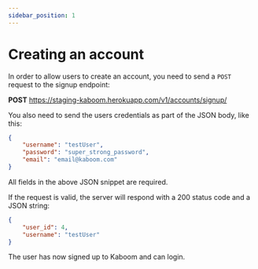 ```yaml
---
sidebar_position: 1
---
```


# Creating an account

In order to allow users to create an account, you need to send a `POST` request to the signup endpoint:

**POST** https://staging-kaboom.herokuapp.com/v1/accounts/signup/

You also need to send the users credentials as part of the JSON body, like this:

```json
{
    "username": "testUser",
    "password": "super_strong_password",
    "email": "email@kaboom.com"
}
```

All fields in the above JSON snippet are required.

If the request is valid, the server will respond with a 200 status code and a JSON string:

```json
{
    "user_id": 4,
    "username": "testUser"
}
```

The user has now signed up to Kaboom and can login.